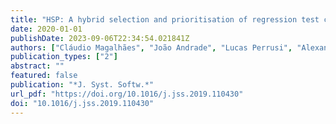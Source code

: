 ```yaml
---
title: "HSP: A hybrid selection and prioritisation of regression test cases based on information retrieval and code coverage applied on an industrial case study"
date: 2020-01-01
publishDate: 2023-09-06T22:34:54.021841Z
authors: ["Cláudio Magalhães", "João Andrade", "Lucas Perrusi", "Alexandre Mota", "Flávia A. Barros", "Eliot Maia"]
publication_types: ["2"]
abstract: ""
featured: false
publication: "*J. Syst. Softw.*"
url_pdf: "https://doi.org/10.1016/j.jss.2019.110430"
doi: "10.1016/j.jss.2019.110430"
---
```



